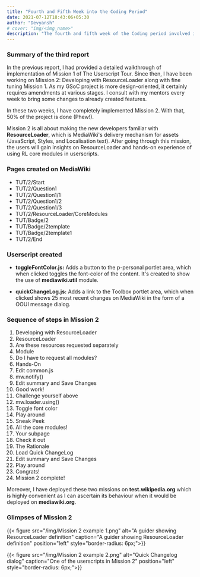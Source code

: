 ```yaml
---
title: "Fourth and Fifth Week into the Coding Period"
date: 2021-07-12T18:43:06+05:30
author: "Devyansh"
# cover: "img/<img_name>"
description: "The fourth and fifth week of the Coding period involved implementing Mission 2 of The Userscript Tour completely, and fine tuning of Mission 1."
---
```


### Summary of the third report
In the previous report, I had provided a detailed walkthrough of implementation of Mission 1 of The Userscript Tour. Since then, I have been working on Mission 2: Developing with ResourceLoader along with fine tuning Mission 1. As my GSoC project is more design-oriented, it certainly requires amendments at various stages. I consult with my mentors every week to bring some changes to already created features.

In these two weeks,  I have completely implemented Mission 2. With that, 50% of the project is done (Phew!). 

Mission 2 is all about making the new developers familiar with **ResourceLoader**, which is MediaWiki's delivery mechanism for assets (JavaScript, Styles, and Localisation text). After going through this mission, the users will gain insights on ResourceLoader and hands-on experience of using RL core modules in userscripts.

### Pages created on MediaWiki
- TUT/2/Start
- TUT/2/Question1
- TUT/2/Question1/1
- TUT/2/Question1/2
- TUT/2/Question1/3
- TUT/2/ResourceLoader/CoreModules
- TUT/Badge/2
- TUT/Badge/2template
- TUT/Badge/2template1
- TUT/2/End

### Userscript created 
- **toggleFontColor.js:** Adds a button to the p-personal portlet area, which when clicked toggles the font-color of the content. It's created to show the use of **mediawiki.util** module.

- **quickChangeLog.js:** Adds a link to the Toolbox portlet area, which when clicked shows 25 most recent changes on MediaWiki in the form of a OOUI message dialog.


### Sequence of steps in Mission 2
1. Developing with ResourceLoader
2. ResourceLoader
3. Are these resources requested separately
4. Module
5. Do I have to request all modules?
6. Hands-On
7. Edit common.js
8. mw.notify()
9. Edit summary and Save Changes
10. Good work!
11. Challenge yourself above
12. mw.loader.using()
13. Toggle font color
14. Play around
15. Sneak Peek
16. All the core modules!
17. Your subpage
18. Check it out
19. The Rationale
20. Load Quick ChangeLog
21. Edit summary and Save Changes
22. Play around
23. Congrats!
24. Mission 2 complete!

Moreover, I have deployed these two missions on **test.wikipedia.org** which is highly convenient as I can ascertain its behaviour when it would be deployed on **mediawiki.org**.

### Glimpses of Mission 2

{{< figure src="/img/Mission 2 example 1.png" alt="A guider showing ResourceLoader definition" caption="A guider showing ResourceLoader definition" position="left" style="border-radius: 6px;">}}

{{< figure src="/img/Mission 2 example 2.png" alt="Quick Changelog dialog" caption="One of the userscripts in Mission 2" position="left" style="border-radius: 6px;">}}